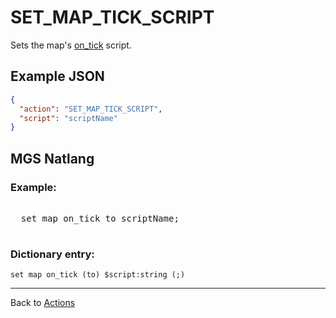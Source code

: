 # SET_MAP_TICK_SCRIPT

Sets the map's [on_tick](../scripts/on_tick) script.

## Example JSON

```json
{
  "action": "SET_MAP_TICK_SCRIPT",
  "script": "scriptName"
}
```

## MGS Natlang

### Example:

<pre class="HyperMD-codeblock mgs">

  <span class="verb">set</span> <span class="target">map</span> <span class="target">on_tick</span> <span class="operator">to</span> <span class="script">scriptName</span><span class="terminator">;</span>

</pre>

### Dictionary entry:

```
set map on_tick (to) $script:string (;)
```

---

Back to [Actions](../actions)
